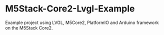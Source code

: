 # M5Stack-Core2-Lvgl-Example
 Example project using LVGL, M5Core2, PlatformIO and Arduino framework on the M5Stack Core2.
